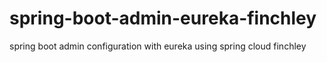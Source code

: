 # spring-boot-admin-eureka-finchley

spring boot admin configuration with eureka using spring cloud finchley
